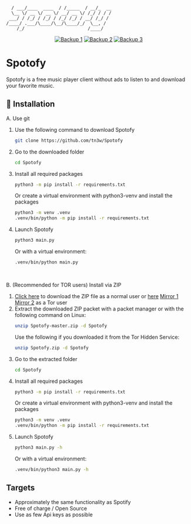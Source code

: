 ```_____             __        ____     
  / ___/____  ____  / /_____  / __/_  __
  \__ \/ __ \/ __ \/ __/ __ \/ /_/ / / /
 ___/ / /_/ / /_/ / /_/ /_/ / __/ /_/ / 
/____/ .___/\____/\__/\____/_/  \__, /  
    /_/                        /____/
```
<p align="center"><a rel="noreferrer noopener" href="http://tn3wtor4vgnrimugptubpaqsf2gc4pcsktknkxt74w7p5yzbt7rwrkid.onion/projects/Spotofy"><img alt="Backup 1" src="https://img.shields.io/badge/Backup%201-141e24.svg?&style=for-the-badge&logo=torproject&logoColor=white"></a>  <a rel="noreferrer noopener" href="http://tn3wvjimrn3hydx4u52kzfnkgu6kffef2js27ewlhdf5htulno34vqad.onion/projects/Spotofy"><img alt="Backup 2" src="https://img.shields.io/badge/Backup%202-141e24.svg?&style=for-the-badge&logo=torproject&logoColor=white"></a>  <a rel="noreferrer noopener" href="http://tn3wtor7cfz3epmuetrhkj3mangjxqpd47lxxicfwwdwja6dwq6dbdad.onion/projects/Spotofy"><img alt="Backup 3" src="https://img.shields.io/badge/Backup%203-141e24.svg?&style=for-the-badge&logo=torproject&logoColor=white"></a>

# Spotofy
Spotofy is a free music player client without ads to listen to and download your favorite music.

## 🚀 Installation
A. Use git
 1. Use the following command to download Spotofy
    ```bash
    git clone https://github.com/tn3w/Spotofy
    ```
 2. Go to the downloaded folder
    ```bash
    cd Spotofy
    ```
 3. Install all required packages
    ```bash
    python3 -m pip install -r requirements.txt
    ```
    Or create a virtual environment with python3-venv and install the packages
    ```bash
    python3 -m venv .venv
    .venv/bin/python -m pip install -r requirements.txt
    ```
 4. Launch Spotofy
    ```bash
    python3 main.py
    ```
    Or with a virtual environment:
    ```bash
    .venv/bin/python main.py
    ```

<br>

B. (Recommended for TOR users) Install via ZIP
 1. [Click here](https://github.com/tn3w/Spotofy/archive/refs/heads/master.zip) to download the ZIP file as a normal user or [here](http://tn3wtor4vgnrimugptubpaqsf2gc4pcsktknkxt74w7p5yzbt7rwrkid.onion/projects/Spotofy?as_zip=1) [Mirror 1](http://tn3wvjimrn3hydx4u52kzfnkgu6kffef2js27ewlhdf5htulno34vqad.onion/projects/Spotofy?as_zip=1) [Mirror 2](http://tn3wtor7cfz3epmuetrhkj3mangjxqpd47lxxicfwwdwja6dwq6dbdad.onion/projects/Spotofy?as_zip=1) as a Tor user
 2. Extract the downloaded ZIP packet with a packet manager or with the following command on Linux:
    ```bash
    unzip Spotofy-master.zip -d Spotofy
    ```
    Use the following if you downloaded it from the Tor Hidden Service:
    ```bash
    unzip Spotofy.zip -d Spotofy
    ```
 3. Go to the extracted folder
    ```bash
    cd Spotofy
    ```
 4. Install all required packages
    ```bash
    python3 -m pip install -r requirements.txt
    ```
    Or create a virtual environment with python3-venv and install the packages
    ```bash
    python3 -m venv .venv
    .venv/bin/python -m pip install -r requirements.txt
    ```
 5. Launch Spotofy
    ```bash
    python3 main.py -h
    ```
    Or with a virtual environment:
    ```bash
    .venv/bin/python3 main.py -h
    ```


## Targets
- Approximately the same functionality as Spotify
- Free of charge / Open Source
- Use as few Api keys as possible
